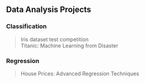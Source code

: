## Data Analysis Projects

### Classification
>Iris dataset test competition <br>
>Titanic: Machine Learning from Disaster
### Regression
>House Prices: Advanced Regression Techniques
